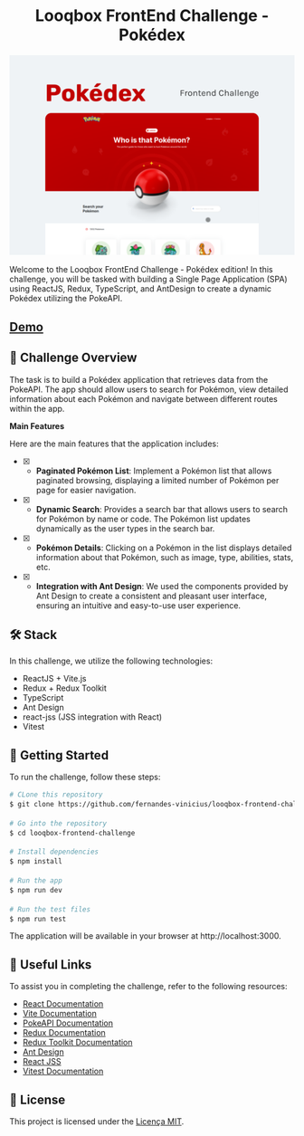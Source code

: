 <h1 align="center"> Looqbox FrontEnd Challenge - Pokédex </h1>

![Cover](/Cover.svg)

Welcome to the Looqbox FrontEnd Challenge - Pokédex edition! In this challenge,
you will be tasked with building a Single Page Application (SPA) using ReactJS,
Redux, TypeScript, and AntDesign to create a dynamic Pokédex utilizing the PokeAPI.

## [Demo](https://looqbox-frontend-challenge-web.vercel.app)

## 📘 Challenge Overview

The task is to build a Pokédex application that retrieves data from the PokeAPI.
The app should allow users to search for Pokémon, view detailed information
about each Pokémon and navigate between different routes within the app.

**Main Features**

Here are the main features that the application includes:

- [x] - **Paginated Pokémon List**: Implement a Pokémon list that allows paginated
browsing, displaying a limited number of Pokémon per page for easier navigation.
- [x] - **Dynamic Search**: Provides a search bar that allows users to search
for Pokémon by name or code. The Pokémon list updates dynamically as the user
types in the search bar.
- [x] - **Pokémon Details**: Clicking on a Pokémon in the list displays detailed
information about that Pokémon, such as image, type, abilities, stats, etc.
- [x] - **Integration with Ant Design**: We used the components provided by Ant Design
to create a consistent and pleasant user interface, ensuring an intuitive and
easy-to-use user experience.

## 🛠 Stack

In this challenge, we utilize the following technologies:

- ReactJS + Vite.js
- Redux + Redux Toolkit
- TypeScript
- Ant Design
- react-jss (JSS integration with React)
- Vitest

## 🚀 Getting Started

To run the challenge, follow these steps:

```bash
# CLone this repository
$ git clone https://github.com/fernandes-vinicius/looqbox-frontend-challenge.git

# Go into the repository
$ cd looqbox-frontend-challenge

# Install dependencies
$ npm install

# Run the app
$ npm run dev

# Run the test files
$ npm run test
```

The application will be available in your browser at http://localhost:3000.

## 📌 Useful Links

To assist you in completing the challenge, refer to the following resources:

- [React Documentation](https://react.dev/learn)
- [Vite Documentation](https://vitejs.dev/guide)
- [PokeAPI Documentation](https://pokeapi.co/docs/v2)
- [Redux Documentation](https://redux.js.org/introduction/getting-started)
- [Redux Toolkit Documentation](https://redux-toolkit.js.org/introduction/getting-started)
- [Ant Design](https://ant.design/components/overview)
- [React JSS](https://cssinjs.org/react-jss/?v=v10.10.0)
- [Vitest Documentation](https://vitest.dev/guide)

## 📃 License

This project is licensed under the [Licença MIT](https://opensource.org/license/mit).
